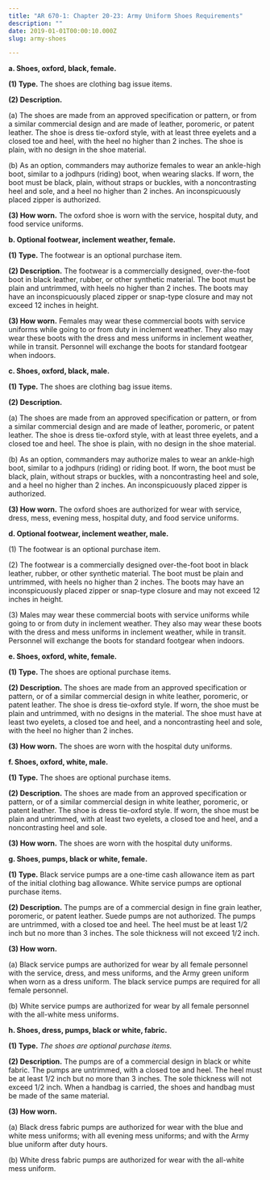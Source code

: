 ```yaml
---
title: "AR 670-1: Chapter 20-23: Army Uniform Shoes Requirements"
description: ""
date: 2019-01-01T00:00:10.000Z
slug: army-shoes

---
```


<strong>a. Shoes, oxford, black, female.</strong>

<strong>(1) Type.</strong> The shoes are clothing bag issue items.

<strong>(2) Description.</strong>

(a) The shoes are made from an approved specification or pattern, or from a similar commercial design and are made of leather, poromeric, or patent leather. The shoe is dress tie-oxford style, with at least three eyelets and a closed toe and heel, with the heel no higher than 2 inches. The shoe is plain, with no design in the shoe material.

(b) As an option, commanders may authorize females to wear an ankle-high boot, similar to a jodhpurs (riding) boot, when wearing slacks. If worn, the boot must be black, plain, without straps or buckles, with a noncontrasting heel and sole, and a heel no higher than 2 inches. An inconspicuously placed zipper is authorized.

<strong>(3) How worn.</strong> The oxford shoe is worn with the service, hospital duty, and food service uniforms.

<strong>b. Optional footwear, inclement weather, female.</strong>

<strong>(1) Type.</strong> The footwear is an optional purchase item.

<strong>(2) Description.</strong> The footwear is a commercially designed, over-the-foot boot in black leather, rubber, or other synthetic material. The boot must be plain and untrimmed, with heels no higher than 2 inches. The boots may have an inconspicuously placed zipper or snap-type closure and may not exceed 12 inches in height.

<strong>(3) How worn.</strong> Females may wear these commercial boots with service uniforms while going to or from duty in inclement weather. They also may wear these boots with the dress and mess uniforms in inclement weather, while in transit. Personnel will exchange the boots for standard footgear when indoors.

<strong>c. Shoes, oxford, black, male.</strong>

<strong>(1) Type.</strong> The shoes are clothing bag issue items.

<strong>(2) Description.</strong>

(a) The shoes are made from an approved specification or pattern, or from a similar commercial design and are made of leather, poromeric, or patent leather. The shoe is dress tie-oxford style, with at least three eyelets, and a closed toe and heel. The shoe is plain, with no design in the shoe material.

(b) As an option, commanders may authorize males to wear an ankle-high boot, similar to a jodhpurs (riding) or riding boot. If worn, the boot must be black, plain, without straps or buckles, with a noncontrasting heel and sole, and a heel no higher than 2 inches. An inconspicuously placed zipper is authorized.

<strong>(3) How worn.</strong> The oxford shoes are authorized for wear with service, dress, mess, evening mess, hospital duty, and food service uniforms.

<strong>d. Optional footwear, inclement weather, male.</strong>

(1) The footwear is an optional purchase item.

(2) The footwear is a commercially designed over-the-foot boot in black leather, rubber, or other synthetic material. The boot must be plain and untrimmed, with heels no higher than 2 inches. The boots may have an inconspicuously placed zipper or snap-type closure and may not exceed 12 inches in height.

(3) Males may wear these commercial boots with service uniforms while going to or from duty in inclement weather. They also may wear these boots with the dress and mess uniforms in inclement weather, while in transit. Personnel will exchange the boots for standard footgear when indoors.

<strong>e. Shoes, oxford, white, female.</strong>

<strong>(1) Type.</strong> The shoes are optional purchase items.

<strong>(2) Description.</strong> The shoes are made from an approved specification or pattern, or of a similar commercial design in white leather, poromeric, or patent leather. The shoe is dress tie-oxford style. If worn, the shoe must be plain and untrimmed, with no designs in the material. The shoe must have at least two eyelets, a closed toe and heel, and a noncontrasting heel and sole, with the heel no higher than 2 inches.

<strong>(3) How worn.</strong> The shoes are worn with the hospital duty uniforms.

<strong>f. Shoes, oxford, white, male.</strong>

<strong>(1) Type.</strong> The shoes are optional purchase items.

<strong>(2) Description.</strong> The shoes are made from an approved specification or pattern, or of a similar commercial design in white leather, poromeric, or patent leather. The shoe is dress tie-oxford style. If worn, the shoe must be plain and untrimmed, with at least two eyelets, a closed toe and heel, and a noncontrasting heel and sole.

<strong>(3) How worn.</strong> The shoes are worn with the hospital duty uniforms.

<strong>g. Shoes, pumps, black or white, female.</strong>

<strong>(1) Type.</strong> Black service pumps are a one-time cash allowance item as part of the initial clothing bag allowance. White service pumps are optional purchase items.

<strong>(2) Description.</strong> The pumps are of a commercial design in fine grain leather, poromeric, or patent leather. Suede pumps are not authorized. The pumps are untrimmed, with a closed toe and heel. The heel must be at least 1/2 inch but no more than 3 inches. The sole thickness will not exceed 1/2 inch.

<strong>(3) How worn.</strong>

(a) Black service pumps are authorized for wear by all female personnel with the service, dress, and mess uniforms, and the Army green uniform when worn as a dress uniform. The black service pumps are required for all female personnel.

(b) White service pumps are authorized for wear by all female personnel with the all-white mess uniforms.

<strong>h. Shoes, dress, pumps, black or white, fabric.</strong>

<strong>(1) Type.</strong> <em>The shoes are optional purchase items.</em>

<strong>(2) Description.</strong> The pumps are of a commercial design in black or white fabric. The pumps are untrimmed, with a closed toe and heel. The heel must be at least 1/2 inch but no more than 3 inches. The sole thickness will not exceed 1/2 inch. When a handbag is carried, the shoes and handbag must be made of the same material.

<strong>(3) How worn.</strong>

(a) Black dress fabric pumps are authorized for wear with the blue and white mess uniforms; with all evening mess uniforms; and with the Army blue uniform after duty hours.

(b) White dress fabric pumps are authorized for wear with the all-white mess uniform.
